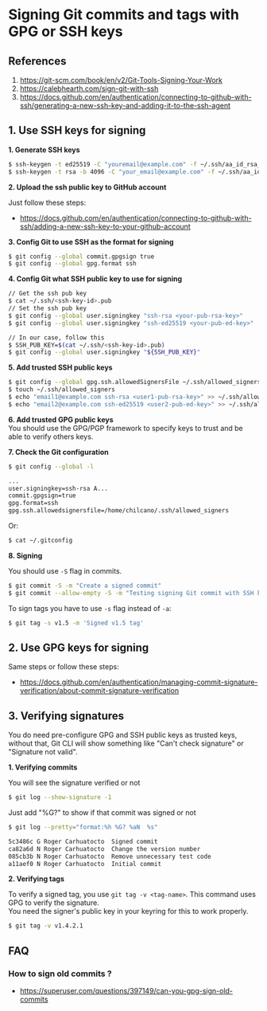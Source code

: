 # Signing Git commits and tags with GPG or SSH keys

## References

1. https://git-scm.com/book/en/v2/Git-Tools-Signing-Your-Work
2. https://calebhearth.com/sign-git-with-ssh
3. https://docs.github.com/en/authentication/connecting-to-github-with-ssh/generating-a-new-ssh-key-and-adding-it-to-the-ssh-agent

## 1. Use SSH keys for signing

__1. Generate SSH keys__  

```sh
$ ssh-keygen -t ed25519 -C "youremail@example.com" -f ~/.ssh/aa_id_rsa_4096_enc
$ ssh-keygen -t rsa -b 4096 -C "your_email@example.com" -f ~/.ssh/aa_id_rsa_4096_enc
```

__2. Upload the ssh public key to GitHub account__  

Just follow these steps:  
* https://docs.github.com/en/authentication/connecting-to-github-with-ssh/adding-a-new-ssh-key-to-your-github-account

__3. Config Git to use SSH as the format for signing__ 

```sh
$ git config --global commit.gpgsign true
$ git config --global gpg.format ssh
```

__4. Config Git what SSH public key to use for signing__  

```sh
// Get the ssh pub key
$ cat ~/.ssh/<ssh-key-id>.pub
// Set the ssh pub key
$ git config --global user.signingkey "ssh-rsa <your-pub-rsa-key>"
$ git config --global user.signingkey "ssh-ed25519 <your-pub-ed-key>"

// In our case, follow this
$ SSH_PUB_KEY=$(cat ~/.ssh/<ssh-key-id>.pub)
$ git config --global user.signingkey "${SSH_PUB_KEY}"
```

__5. Add trusted SSH public keys__   
```sh
$ git config --global gpg.ssh.allowedSignersFile ~/.ssh/allowed_signers
$ touch ~/.ssh/allowed_signers
$ echo "email1@example.com ssh-rsa <user1-pub-rsa-key>" >> ~/.ssh/allowed_signers
$ echo "email2@example.com ssh-ed25519 <user2-pub-ed-key>" >> ~/.ssh/allowed_signers
```

__6. Add trusted GPG public keys__   
You should use the GPG/PGP framework to specify keys to trust and be able to verify others keys.


__7. Check the Git configuration__

```sh
$ git config --global -l

...
user.signingkey=ssh-rsa A...
commit.gpgsign=true
gpg.format=ssh
gpg.ssh.allowedsignersfile=/home/chilcano/.ssh/allowed_signers
```
Or:
```sh
$ cat ~/.gitconfig 
```

__8. Signing__  

You should use `-S` flag in commits.
```sh
$ git commit -S -m "Create a signed commit"
$ git commit --allow-empty -S -m "Testing signing Git commit with SSH keys"
```

To sign tags you have to use `-s` flag instead of `-a`:
```sh
$ git tag -s v1.5 -m 'Signed v1.5 tag'
```

## 2. Use GPG keys for signing

Same steps or follow these steps:  
* https://docs.github.com/en/authentication/managing-commit-signature-verification/about-commit-signature-verification


## 3. Verifying signatures

You do need pre-configure GPG and SSH public keys as trusted keys, without that, Git CLI will show something like "Can't check signature" or "Signature not valid".  


__1. Verifying commits__  

You will see the signature verified or not
```sh
$ git log --show-signature -1
```

Just add "%G?" to show if that commit was signed or not
```sh
$ git log --pretty="format:%h %G? %aN  %s"

5c3486c G Roger Carhuatocto  Signed commit
ca82a6d N Roger Carhuatocto  Change the version number
085cb3b N Roger Carhuatocto  Remove unnecessary test code
a11aef0 N Roger Carhuatocto  Initial commit
```

__2. Verifying tags__   

To verify a signed tag, you use `git tag -v <tag-name>`. This command uses GPG to verify the signature.  
You need the signer's public key in your keyring for this to work properly.

```sh
$ git tag -v v1.4.2.1
```

## FAQ

### How to sign old commits ?

- https://superuser.com/questions/397149/can-you-gpg-sign-old-commits

